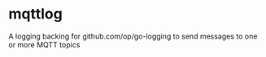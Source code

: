 # mqttlog
A logging backing for github.com/op/go-logging to send messages to one or more MQTT topics
